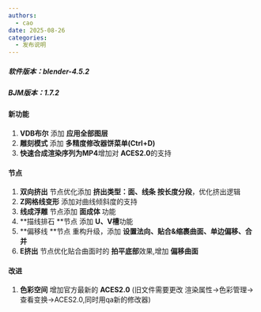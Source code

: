 ```yaml
---
authors: 
  - cao
date: 2025-08-26
categories:
  - 发布说明
---
```


##### 软件版本：blender-4.5.2

##### BJM版本：1.7.2

#### 新功能

1. **VDB布尔** 添加 **应用全部图层**
1. **雕刻模式** 添加 **多精度修改器饼菜单(Ctrl+D)**
1. **快速合成渲染序列为MP4**增加对 **ACES2.0**的支持



#### 节点

1. **双向挤出** 节点优化添加 **挤出类型：面、线条**  **按长度分段**，优化挤出逻辑
1. **Z网格线变形** 添加对曲线倾斜度的支持
1. **线成浮雕** 节点添加 **面成体** 功能
1. **描线排石 **节点 添加 **U、V槽**功能
1. **偏移线 **节点 重构升级，添加 **设置法向、贴合&缩裹曲面、单边偏移、合并**
1. **E挤出** 节点优化贴合曲面时的 **拍平底部**效果,增加 **偏移曲面**



#### 改进

1. **色彩空间** 增加官方最新的 **ACES2.0** (旧文件需要更改 渲染属性->色彩管理->查看变换->ACES2.0,同时用qa新的修改器)
